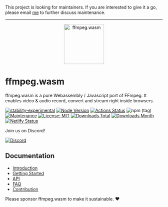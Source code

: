 This project is looking for maintainers. If you are interested to give it a go, please email [me](mailto:jeromewus@gmail.com) to further discuss maintenance. 

---
<p align="center">
  <a href="#">
    <img alt="ffmpeg.wasm" width="128px" height="128px" src="https://github.com/ffmpegwasm/ffmpeg.wasm/blob/main/apps/website/static/img/logo192.png"></img>
  </a>
</p>

# ffmpeg.wasm

ffmpeg.wasm is a pure Webassembly / Javascript port of FFmpeg. It enables video & audio record, convert and stream right inside browsers.

[![stability-experimental](https://img.shields.io/badge/stability-experimental-orange.svg)](https://github.com/emersion/stability-badges#experimental)
[![Node Version](https://img.shields.io/node/v/@ffmpeg/ffmpeg.svg)](https://img.shields.io/node/v/@ffmpeg/ffmpeg.svg)
[![Actions Status](https://github.com/ffmpegwasm/ffmpeg.wasm/workflows/CI/badge.svg)](https://github.com/ffmpegwasm/ffmpeg.wasm/actions)
![npm (tag)](https://img.shields.io/npm/v/@ffmpeg/ffmpeg/latest)
[![Maintenance](https://img.shields.io/badge/Maintained%3F-yes-green.svg)](https://github.com/ffmpegwasm/ffmpeg.wasm/graphs/commit-activity)
[![License: MIT](https://img.shields.io/badge/License-MIT-yellow.svg)](https://opensource.org/licenses/MIT)
[![Downloads Total](https://img.shields.io/npm/dt/@ffmpeg/ffmpeg.svg)](https://www.npmjs.com/package/@ffmpeg/ffmpeg)
[![Downloads Month](https://img.shields.io/npm/dm/@ffmpeg/ffmpeg.svg)](https://www.npmjs.com/package/@ffmpeg/ffmpeg)
[![Netlify Status](https://api.netlify.com/api/v1/badges/1943b6d3-45ad-4b46-bfba-cb8d5716604c/deploy-status)](https://app.netlify.com/sites/ffmpegwasm/deploys)

Join us on Discord!

[![Discord](https://dcbadge.vercel.app/api/server/NjGMaqqfm5)](https://discord.gg/NjGMaqqfm5)

## Documentation

- [Introduction](https://ffmpegwasm.netlify.app/docs/overview)
- [Getting
    Started](https://ffmpegwasm.netlify.app/docs/getting-started/installation)
- [API](https://ffmpegwasm.netlify.app/docs/api/ffmpeg/)
- [FAQ](https://ffmpegwasm.netlify.app/docs/faq)
- [Contribution](https://ffmpegwasm.netlify.app/docs/contribution/core)

Please sponsor ffmpeg.wasm to make it sustainable. :heart:
